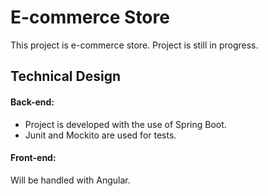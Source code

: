 
# E-commerce Store

This project is e-commerce store. Project is still in progress. 

## Technical Design
#### Back-end:
- Project is developed with the use of Spring Boot. 
- Junit and Mockito are used for tests.

#### Front-end:
 Will be handled with Angular. 
